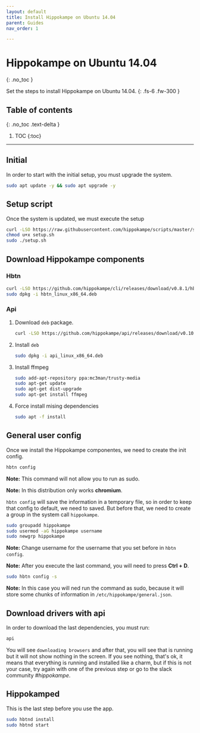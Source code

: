 ```yaml
---
layout: default
title: Install Hippokampe on Ubuntu 14.04
parent: Guides
nav_order: 1

---
```


# Hippokampe on Ubuntu 14.04
{: .no_toc }

Set the steps to install Hippokampe on Ubuntu 14.04.
{: .fs-6 .fw-300 }

## Table of contents
{: .no_toc .text-delta }

1. TOC
{:toc}

---



<script id="asciicast-x50s9FnX0KhbtwT6g9fTuz51M" src="https://asciinema.org/a/x50s9FnX0KhbtwT6g9fTuz51M.js" async></script>

## Initial

In order to start with the initial setup, you must upgrade the system.

```bash
sudo apt update -y && sudo apt upgrade -y
```



## Setup script

Once the system is updated, we must execute the setup

```bash
curl -LSO https://raw.githubusercontent.com/hippokampe/scripts/master/setup.sh
chmod u+x setup.sh
sudo ./setup.sh
```



## Download Hippokampe components

### Hbtn

```bash
curl -LSO https://github.com/hippokampe/cli/releases/download/v0.8.1/hbtn_linux_x86_64.deb
sudo dpkg -i hbtn_linux_x86_64.deb
```

### Api

1. Download `deb` package.

   ```bash
   curl -LSO https://github.com/hippokampe/api/releases/download/v0.10.2/api_linux_x86_64.deb 
   ```

2. Install `deb`

   ```bash
   sudo dpkg -i api_linux_x86_64.deb
   ```

3. Install ffmpeg

   ```bash
   sudo add-apt-repository ppa:mc3man/trusty-media
   sudo apt-get update
   sudo apt-get dist-upgrade
   sudo apt-get install ffmpeg
   ```

4. Force install mising dependencies

   ```bash
   sudo apt -f install
   ```

## General user config

Once we install the Hippokampe componentes, we need to create the init config.

```bash
hbtn config
```

**Note:** This command will not allow you to run as sudo.

**Note:** In this distribution only works **chromium**.

`hbtn config` will save the information in a temporary file, so in order to keep that config to default, we need to saved. But before that, we need to create a group in the system call `hippokampe`.

```bash
sudo groupadd hippokampe
sudo usermod -aG hippokampe username
sudo newgrp hippokampe
```

**Note:** Change username for the username that you set before in `hbtn config`.

**Note:** After you execute the last command, you will need to press **Ctrl + D**.

```bash
sudo hbtn config -s
```

**Note:** In this case you will ned run the command as sudo, because it will store some chunks of information in `/etc/hippokampe/general.json`.



## Download drivers with api

In order to download the last dependencies, you must run:

```bash
api
```

You will see `downloading browsers` and after that, you will see that is running but it will not show nothing in the screen. If you see nothing, that's ok, it means that everything is running and installed like a charm, but if this is not your case, try again with one of the previous step or go to the slack community *#hippokampe*.



## Hippokamped

This is the last step before you use the app. 

```bash
sudo hbtnd install
sudo hbtnd start
```



